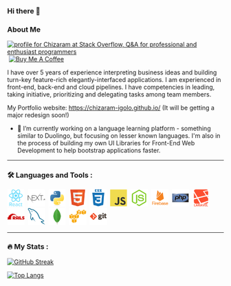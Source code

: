 ### Hi there 👋 

### About Me 

<a href="https://stackoverflow.com/users/11838606/chizaram"><img src="https://stackoverflow.com/users/flair/11838606.png" width="208" height="58" alt="profile for Chizaram at Stack Overflow, Q&amp;A for professional and enthusiast programmers" title="profile for Chizaram at Stack Overflow, Q&amp;A for professional and enthusiast programmers"></a> 
<img src="https://komarev.com/ghpvc/?username=Chizaram-Igolo&style=flat-square&color=blue" alt="" /> 
<a href="https://www.buymeacoff.ee/chizaramigc" target="_blank"><img src="https://cdn.buymeacoffee.com/buttons/default-orange.png" alt="Buy Me A Coffee" height="41" width="174"></a>

I have over 5 years of experience interpreting business ideas and building turn-key feature-rich elegantly-interfaced applications. I am experienced in front-end, back-end and cloud pipelines. I have competencies in leading, taking initiative, prioritizing and delegating tasks among team members.  

My Portfolio website: https://chizaram-igolo.github.io/ (It will be getting a major redesign soon!)

- 🔭 I’m currently working on a language learning platform - something similar to Duolingo, but focusing on lesser known languages. I'm also in the process of building my own UI Libraries for Front-End Web Development to help bootstrap applications faster. 

---

### :hammer_and_wrench: Languages and Tools :

<div>
  <img src="https://github.com/devicons/devicon/blob/master/icons/react/react-original-wordmark.svg" title="React" alt="React" width="40" height="40"/>&nbsp; 
  <img src="https://github.com/devicons/devicon/blob/master/icons/nextjs/nextjs-original-wordmark.svg" title="NextJS" alt="NextJS" width="40" height="40"/>&nbsp; 
  <img src="https://github.com/devicons/devicon/blob/master/icons/python/python-original.svg" title="Python" alt="Python" width="40" height="40"/>&nbsp;
<!--   <img src="https://github.com/devicons/devicon/blob/master/icons/flutter/flutter-original.svg" title="Flutter" alt="Flutter" width="40" height="40"/>&nbsp; -->
  <img src="https://github.com/devicons/devicon/blob/master/icons/html5/html5-original.svg" title="HTML5" alt="HTML" width="40" height="40"/>&nbsp;
  <img src="https://github.com/devicons/devicon/blob/master/icons/css3/css3-plain-wordmark.svg"  title="CSS3" alt="CSS" width="40" height="40"/>&nbsp;
  <img src="https://github.com/devicons/devicon/blob/master/icons/javascript/javascript-original.svg" title="JavaScript" alt="JavaScript" width="40" height="40"/>&nbsp; 
  <img src="https://github.com/devicons/devicon/blob/master/icons/nodejs/nodejs-original.svg" title="NodeJS" alt="NodeJS" width="40" height="40"/>&nbsp;
  <img src="https://github.com/devicons/devicon/blob/master/icons/firebase/firebase-plain-wordmark.svg" title="Firebase" alt="Firebase" width="40" height="40"/>&nbsp; 
  <img src="https://github.com/devicons/devicon/blob/master/icons/php/php-original.svg" title="PHP"  alt="PHP" width="40" height="40"/>&nbsp; 
  <img src="https://github.com/devicons/devicon/blob/master/icons/laravel/laravel-plain-wordmark.svg" title="Laravel"  alt="Laravel" width="40" height="40"/>&nbsp; 
  <img src="https://github.com/devicons/devicon/blob/master/icons/rails/rails-plain-wordmark.svg" title="Rails"  alt="Rails" width="40" height="40"/>&nbsp; 
  <img src="https://github.com/devicons/devicon/blob/master/icons/mysql/mysql-original.svg" title="MySQL"  alt="MySQL" width="40" height="40"/>&nbsp;  
  <img src="https://github.com/devicons/devicon/blob/master/icons/mongodb/mongodb-original.svg" title="MongoDB"  alt="MongoDB" width="40" height="40"/>&nbsp;
  <img src="https://github.com/devicons/devicon/blob/master/icons/amazonwebservices/amazonwebservices-original.svg" title="AWS" alt="AWS" width="40" height="40"/>&nbsp;
  <img src="https://github.com/devicons/devicon/blob/master/icons/git/git-original-wordmark.svg" title="Git" **alt="Git" width="40" height="40"/>
</div>

---

### :fire: My Stats : 

[![GitHub Streak](http://github-readme-streak-stats.herokuapp.com?user=Chizaram-Igolo&theme=merko)](https://git.io/streak-stats)

[![Top Langs](https://github-readme-stats.vercel.app/api/top-langs/?username=Chizaram-Igolo&layout=compact&theme=merko)](https://github.com/anuraghazra/github-readme-stats)
<!--
**Chizaram-Igolo/Chizaram-Igolo** is a ✨ _special_ ✨ repository because its `README.md` (this file) appears on your GitHub profile.

Here are some ideas to get you started:

- 🔭 I’m currently working on ...
- 🌱 I’m currently learning ...
- 👯 I’m looking to collaborate on ...
- 🤔 I’m looking for help with ...
- 💬 Ask me about ...
- 📫 How to reach me: ...
- 😄 Pronouns: ...
- ⚡ Fun fact: ...
-->
